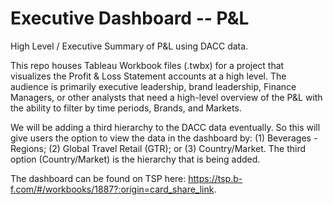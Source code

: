 # Executive Dashboard -- P&L
High Level / Executive Summary of P&amp;L using DACC data.

This repo houses Tableau Workbook files (.twbx) for a project that visualizes the Profit & Loss Statement accounts at a high level. The audience is primarily executive leadership, brand leadership, Finance Managers, or other analysts that need a high-level overview of the P&L with the ability to filter by time periods, Brands, and Markets.

We will be adding a third hierarchy to the DACC data eventually. So this will give users the option to view the data in the dashboard by: (1) Beverages - Regions; (2) Global Travel Retail (GTR); or (3) Country/Market. The third option (Country/Market) is the hierarchy that is being added.

The dashboard can be found on TSP here: https://tsp.b-f.com/#/workbooks/1887?:origin=card_share_link.
